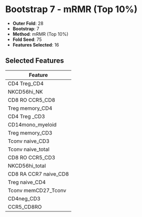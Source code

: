 # Bootstrap 7 - mRMR (Top 10%)

- **Outer Fold**: 28
- **Bootstrap**: 7
- **Method**: mRMR (Top 10%)
- **Fold Seed**: 75
- **Features Selected**: 16

## Selected Features

| Feature |
|---------|
| CD4 Treg_CD4 |
| NKCD56hi_NK |
| CD8 RO CCR5_CD8 |
| Treg memory_CD4 |
| CD4 Treg _CD3 |
| CD14mono_myeloid |
| Treg memory_CD3 |
| Tconv naive_CD3 |
| Tconv naive_total |
| CD8 RO CCR5_CD3 |
| NKCD56hi_total |
| CD8 RA CCR7 naive_CD8 |
| Treg naive_CD4 |
| Tconv memCD27_Tconv |
| CD4neg_CD3 |
| CCR5_CD8RO |
